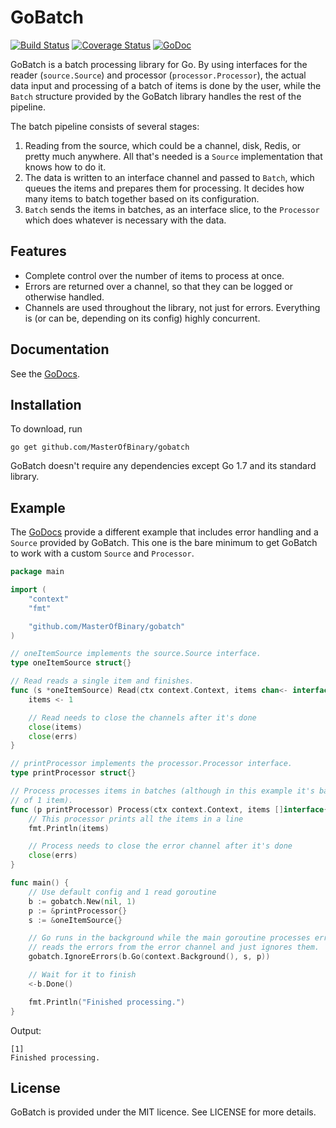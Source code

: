 GoBatch
=======

[![Build Status](https://travis-ci.org/MasterOfBinary/gobatch.svg?branch=master)](https://travis-ci.org/MasterOfBinary/gobatch)
[![Coverage Status](https://coveralls.io/repos/github/MasterOfBinary/gobatch/badge.svg?branch=master)](https://coveralls.io/github/MasterOfBinary/gobatch?branch=master)
[![GoDoc](https://godoc.org/github.com/MasterOfBinary/gobatch?status.svg)](https://godoc.org/github.com/MasterOfBinary/gobatch)

GoBatch is a batch processing library for Go. By using interfaces for the
reader (`source.Source`) and processor (`processor.Processor`), the actual
data input and processing of a batch of items is done by the user, while the
`Batch` structure provided by the GoBatch library handles the rest of the
pipeline.

The batch pipeline consists of several stages:

1. Reading from the source, which could be a channel, disk, Redis, or pretty
much anywhere. All that's needed is a `Source` implementation that knows how to
do it.
2. The data is written to an interface channel and passed to `Batch`, which queues
the items and prepares them for processing. It decides how many items to batch
together based on its configuration.
3. `Batch` sends the items in batches, as an interface slice, to the `Processor`
which does whatever is necessary with the data.

Features
--------

* Complete control over the number of items to process at once.
* Errors are returned over a channel, so that they can be logged or otherwise
handled.
* Channels are used throughout the library, not just for errors. Everything is
(or can be, depending on its config) highly concurrent.

Documentation
-------------

See the [GoDocs](https://godoc.org/github.com/MasterOfBinary/gobatch).

Installation
------------

To download, run

    go get github.com/MasterOfBinary/gobatch

GoBatch doesn't require any dependencies except Go 1.7 and its standard library.

Example
-------

The [GoDocs](https://godoc.org/github.com/MasterOfBinary/gobatch) provide a different
example that includes error handling and a `Source` provided by GoBatch. This one is
the bare minimum to get GoBatch to work with a custom `Source` and `Processor`.

```go
package main

import (
	"context"
	"fmt"

	"github.com/MasterOfBinary/gobatch"
)

// oneItemSource implements the source.Source interface.
type oneItemSource struct{}

// Read reads a single item and finishes.
func (s *oneItemSource) Read(ctx context.Context, items chan<- interface{}, errs chan<- error) {
	items <- 1

	// Read needs to close the channels after it's done
	close(items)
	close(errs)
}

// printProcessor implements the processor.Processor interface.
type printProcessor struct{}

// Process processes items in batches (although in this example it's batches
// of 1 item).
func (p printProcessor) Process(ctx context.Context, items []interface{}, errs chan<- error) {
	// This processor prints all the items in a line
	fmt.Println(items)

	// Process needs to close the error channel after it's done
	close(errs)
}

func main() {
	// Use default config and 1 read goroutine
	b := gobatch.New(nil, 1)
	p := &printProcessor{}
	s := &oneItemSource{}

	// Go runs in the background while the main goroutine processes errors. IgnoreErrors
	// reads the errors from the error channel and just ignores them.
	gobatch.IgnoreErrors(b.Go(context.Background(), s, p))

	// Wait for it to finish
	<-b.Done()

	fmt.Println("Finished processing.")
}
```

Output:

```
[1]
Finished processing.
```

License
-------

GoBatch is provided under the MIT licence. See LICENSE for more details.